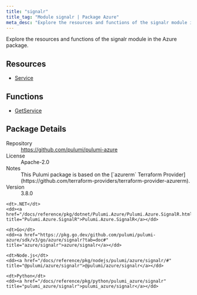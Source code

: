 ```yaml
---
title: "signalr"
title_tag: "Module signalr | Package Azure"
meta_desc: "Explore the resources and functions of the signalr module in the Azure package."
---
```


<!-- WARNING: this file was generated by Pulumi Docs Generator. -->
<!-- Do not edit by hand unless you're certain you know what you are doing! -->

Explore the resources and functions of the signalr module in the Azure package.

<h2 id="resources">Resources</h2>
<ul class="api">
    <li><a href="service" title="Service"><span class="symbol resource"></span>Service</a></li>
</ul>

<h2 id="functions">Functions</h2>
<ul class="api">
    <li><a href="getservice" title="GetService"><span class="symbol function"></span>GetService</a></li>
</ul>

<h2 id="package-details">Package Details</h2>
<dl class="package-details">
	<dt>Repository</dt>
	<dd><a href="https://github.com/pulumi/pulumi-azure">https://github.com/pulumi/pulumi-azure</a></dd>
	<dt>License</dt>
	<dd>Apache-2.0</dd>
	<dt>Notes</dt>
	<dd>This Pulumi package is based on the [`azurerm` Terraform Provider](https://github.com/terraform-providers/terraform-provider-azurerm).</dd>
	<dt>Version</dt>
	<dd>3.8.0</dd>
</dl>



<dl class="tabular">

    <dt>.NET</dt>
    <dd><a href="/docs/reference/pkg/dotnet/Pulumi.Azure/Pulumi.Azure.SignalR.html" title="Pulumi.Azure.SignalR">Pulumi.Azure.SignalR</a></dd>

    <dt>Go</dt>
    <dd><a href="https://pkg.go.dev/github.com/pulumi/pulumi-azure/sdk/v3/go/azure/signalr?tab=doc#" title="azure/signalr">azure/signalr</a></dd>

    <dt>Node.js</dt>
    <dd><a href="/docs/reference/pkg/nodejs/pulumi/azure/signalr/#" title="@pulumi/azure/signalr">@pulumi/azure/signalr</a></dd>

    <dt>Python</dt>
    <dd><a href="/docs/reference/pkg/python/pulumi_azure/signalr" title="pulumi_azure/signalr">pulumi_azure/signalr</a></dd>

</dl>

